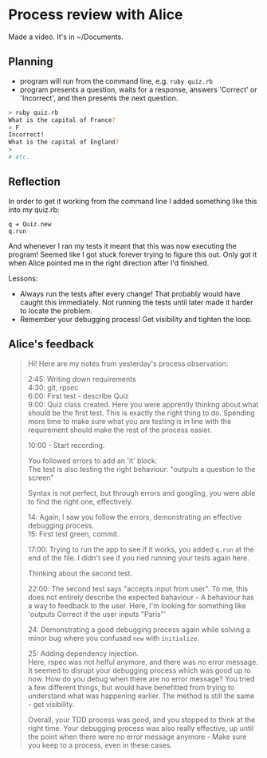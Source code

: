 # Process review with Alice

Made a video. It's in ~/Documents.

## Planning

- program will run from the command line, e.g. `ruby quiz.rb`
- program presents a question, waits for a response, answers 'Correct' or 'Incorrect', and then presents the next question.

```bash
> ruby quiz.rb
What is the capital of France?
> F
Incorrect!
What is the capital of England?
>
# etc.
```

## Reflection

In order to get it working from the command line I added something like this into my quiz.rb:
```
q = Quiz.new
q.run
```
And whenever I ran my tests it meant that this was now executing the program! Seemed like I got stuck forever trying to figure this out. Only got it when Alice pointed me in the right direction after I'd finished.

Lessons:
- Always run the tests after every change! That probably would have caught this immediately. Not running the tests until later made it harder to locate the problem.
- Remember your debugging process! Get visibility and tighten the loop.

## Alice's feedback

> Hi! Here are my notes from yesterday's process observation:
> 
> 2:45: Writing down requirements  
> 4:30: git, rpsec  
> 6:00: First test - describe Quiz  
> 9:00: Quiz class created. Here you were apprently thinkng about what should be the first test. This is exactly the right thing to do. Spending more time to make sure what you are testing is in line with the requirement should make the rest of the process easier.  
> 
> 10:00 - Start recording.  
> 
> You followed errors to add an 'it' block.  
> The test is also testing the right behaviour: "outputs a question to the screen"  
> 
> Syntax is not perfect, but through errors and googling, you were able to find the right one, effectively.  
> 
> 14: Again, I saw you follow the errors, demonstrating an effective debugging process.  
> 15: First test green, commit.  
> 
> 17:00: Trying to run the app to see if it works, you added `q.run` at the end of the file. I didn't see if you ried running your tests again here.  
> 
> Thinking about the second test.  
> 
> 22:00: The second test says "accepts input from user". To me, this does not entirely describe the expected bahaviour - A behaviour has a way to feedback to the user. Here, I'm looking for something like 'outputs Correct if the user inputs "Paris"'  
> 
> 24: Demonstrating a good debugging process again while solving a minor bug where you confused `new` with `initialize`.  
> 
> 25: Adding dependency injection.  
> Here, rspec was not helful anymore, and there was no error message. It seemed to disrupt your debugging process which was good up to now. How do you debug when there are no error message? You tried a few different things, but would have benefitted from trying to understand what was happening earlier. The method is still the same - get visibility.  
> 
> Overall, your TDD process was good, and you stopped to think at the right time. Your debugging process was also really effective, up until the point when there were no error message anymore - Make sure you keep to a process, even in these cases.  

